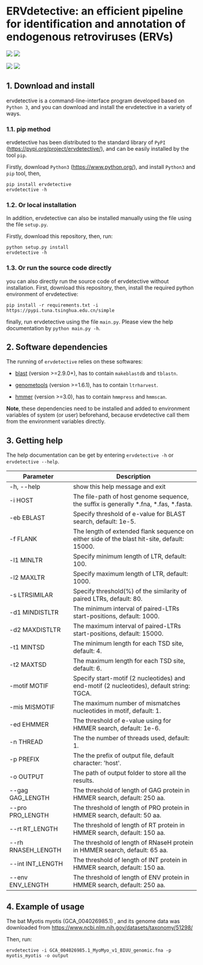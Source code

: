 # ERVdetective: an efficient pipeline for identification and annotation of endogenous retroviruses (ERVs)

![](https://img.shields.io/badge/System-Windows/Linux/MacOS-green.svg)
![](https://img.shields.io/pypi/pyversions/ervdetective)

![](https://img.shields.io/pypi/wheel/ervdetective)
![](https://img.shields.io/pypi/dm/ervdetective)



## 1. Download and install

ervdetective is a command-line-interface program developed based on ```Python 3```, and you can download and install the ervdetective in a variety of ways.

### 1.1. pip method

ervdetective has been distributed to the standard library of ```PyPI``` (https://pypi.org/project/ervdetective/), and can be easily installed by the tool ```pip```.

Firstly, download ```Python3``` (https://www.python.org/), and install ```Python3``` and ```pip``` tool, then,

```
pip install ervdetective
ervdetective -h
```

### 1.2. Or local installation

In addition, ervdetective can also be installed manually using the file using the file ```setup.py```. 

Firstly, download this repository, then, run:
```
python setup.py install
ervdetective -h
```

### 1.3. Or run the source code directly

you can also directly run the source code of ervdetective without installation. First, download this repository, then, install the required python environment of ervdetective:

```
pip install -r requirements.txt -i https://pypi.tuna.tsinghua.edu.cn/simple
```

finally, run ervdetective using the file ```main.py```. Please view the help documentation by ```python main.py -h```.


## 2. Software dependencies

The running of ```ervdetective``` relies on these softwares:

+  [blast](https://ftp.ncbi.nlm.nih.gov/blast/executables/blast+/) (version >=2.9.0+), has to contain ```makeblastdb``` and ```tblastn```.

+  [genometools](http://genometools.org) (version >=1.6.1), has to contain ```ltrharvest```. 

+  [hmmer](http://hmmer.org/) (version >=3.0), has to contain ```hmmpress``` and ```hmmscan```. 


<b>Note</b>, these dependencies need to be installed and added to environment variables of system (or user) beforehand, because ervdetective call them from the environment variables directly.


## 3. Getting help

The help documentation can be get by entering ```ervdetective -h``` or ```ervdetective --help```.

| Parameter | Description |
| --- | --- |
|-h, --help | show this help message and exit|
|-i HOST | The file-path of host genome sequence, the suffix is generally *.fna, *.fas, *.fasta.|
|-eb EBLAST | Specify threshold of e-value for BLAST search, default: 1e-5.|
|-f FLANK | The length of extended flank sequence on either side of the blast hit-site, default: 15000.|
|-l1 MINLTR | Specify minimum length of LTR, default: 100.|
|-l2 MAXLTR | Specify maximum length of LTR, default: 1000.|
|-s LTRSIMILAR | Specify threshold(%) of the similarity of paired LTRs, default: 80.|
|-d1 MINDISTLTR | The minimum interval of paired-LTRs start-positions, default: 1000.|
|-d2 MAXDISTLTR | The maximum interval of paired-LTRs start-positions, default: 15000.|
|-t1 MINTSD | The minimum length for each TSD site, default: 4.|
|-t2 MAXTSD | The maximum length for each TSD site, default: 6.|
|-motif MOTIF | Specify start-motif (2 nucleotides) and end-motif (2 nucleotides), default string: TGCA.|
|-mis MISMOTIF | The maximum number of mismatches nucleotides in motif, default: 1.|
|-ed EHMMER | The threshold of e-value using for HMMER search, default: 1e-6.|
|-n THREAD | The the number of threads used, default: 1.|
|-p PREFIX | The the prefix of output file, default character: 'host'.|
|-o OUTPUT | The path of output folder to store all the results.|
|--gag GAG_LENGTH | The threshold of length of GAG protein in HMMER search, default: 250 aa.|
|--pro PRO_LENGTH | The threshold of length of PRO protein in HMMER search, default: 50 aa.|
|--rt RT_LENGTH | The threshold of length of RT protein in HMMER search, default: 150 aa.|
|--rh RNASEH_LENGTH | The threshold of length of RNaseH protein in HMMER search, default: 65 aa.|
|--int INT_LENGTH | The threshold of length of INT protein in HMMER search, default: 150 aa.|
|--env ENV_LENGTH | The threshold of length of ENV protein in HMMER search, default: 250 aa.|


## 4. Example of usage

The bat Myotis myotis (GCA_004026985.1) , and its genome data was downloaded from https://www.ncbi.nlm.nih.gov/datasets/taxonomy/51298/

Then, run:

```
ervdetective -i GCA_004026985.1_MyoMyo_v1_BIUU_genomic.fna -p myotis_myotis -o output
```
